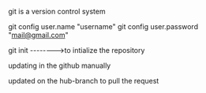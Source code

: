 git is a version control system

git config user.name "username"
git config user.password "mail@gmail.com"


git init -------->to intialize the repository


updating in the github manually

updated on the hub-branch to pull the request

